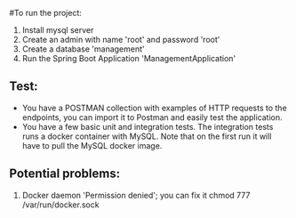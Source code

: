 #To run the project:
1. Install mysql server
2. Create an admin with name 'root' and password 'root'
3. Create a database 'management'
4. Run the Spring Boot Application 'ManagementApplication'

## Test:
* You have a POSTMAN collection with examples of HTTP requests to the endpoints, you can import it to Postman and easily test the application.
* You have a few basic unit and integration tests. The integration tests runs a docker container with MySQL. Note that on the first run it will have to pull the MySQL docker image.

## Potential problems:
1. Docker daemon 'Permission denied'; you can fix it chmod 777 /var/run/docker.sock